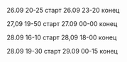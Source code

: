 26.09 20-25 старт
26.09 23-20 конец

27,09 19-50 старт
27.09 00-00 конец

28.09 16-10 старт
28,09 18-00 конец

28.09 19-30 старт
29.09 00-15 конец